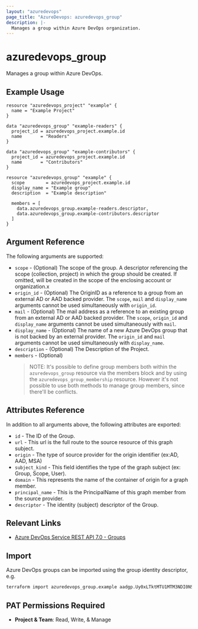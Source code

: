 ```yaml
---
layout: "azuredevops"
page_title: "AzureDevops: azuredevops_group"
description: |-
  Manages a group within Azure DevOps organization.
---
```


# azuredevops_group

Manages a group within Azure DevOps.

## Example Usage

```hcl
resource "azuredevops_project" "example" {
  name = "Example Project"
}

data "azuredevops_group" "example-readers" {
  project_id = azuredevops_project.example.id
  name       = "Readers"
}

data "azuredevops_group" "example-contributors" {
  project_id = azuredevops_project.example.id
  name       = "Contributors"
}

resource "azuredevops_group" "example" {
  scope        = azuredevops_project.example.id
  display_name = "Example group"
  description  = "Example description"

  members = [
    data.azuredevops_group.example-readers.descriptor,
    data.azuredevops_group.example-contributors.descriptor
  ]
}
```

## Argument Reference

The following arguments are supported:

- `scope` - (Optional) The scope of the group. A descriptor referencing the scope (collection, project) in which the group should be created. If omitted, will be created in the scope of the enclosing account or organization.x
- `origin_id` - (Optional) The OriginID as a reference to a group from an external AD or AAD backed provider. The `scope`, `mail` and `display_name` arguments cannot be used simultaneously with `origin_id`.
- `mail` - (Optional) The mail address as a reference to an existing group from an external AD or AAD backed provider. The `scope`, `origin_id` and `display_name` arguments cannot be used simultaneously with `mail`.
- `display_name` - (Optional) The name of a new Azure DevOps group that is not backed by an external provider. The `origin_id` and `mail` arguments cannot be used simultaneously with `display_name`.
- `description` - (Optional) The Description of the Project.
- `members` - (Optional)
  > NOTE: It's possible to define group members both within the `azuredevops_group` resource via the members block and by using the `azuredevops_group_membership` resource. However it's not possible to use both methods to manage group members, since there'll be conflicts.

## Attributes Reference

In addition to all arguments above, the following attributes are exported:

- `id` - The ID of the Group.
- `url` - This url is the full route to the source resource of this graph subject.
- `origin` - The type of source provider for the origin identifier (ex:AD, AAD, MSA)
- `subject_kind` - This field identifies the type of the graph subject (ex: Group, Scope, User).
- `domain` - This represents the name of the container of origin for a graph member.
- `principal_name` - This is the PrincipalName of this graph member from the source provider.
- `descriptor` - The identity (subject) descriptor of the Group.

## Relevant Links

- [Azure DevOps Service REST API 7.0 - Groups](https://docs.microsoft.com/en-us/rest/api/azure/devops/graph/groups?view=azure-devops-rest-7.0)

## Import

Azure DevOps groups can be imported using the group identity descriptor, e.g.

```sh
terraform import azuredevops_group.example aadgp.Uy0xLTktMTU1MTM3NDI0NS0xMjA0NDAwOTY5LTI0MDI5ODY0MTMtMjE3OTQwODYxNi0zLTIxNjc2NjQyNTMtMzI1Nzg0NDI4OS0yMjU4MjcwOTc0LTI2MDYxODY2NDU
```

## PAT Permissions Required

- **Project & Team**: Read, Write, & Manage

